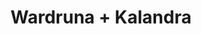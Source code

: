 ---
layout: post
category: concert
title: Wardruna + Kalandra
artists: 
- Wardruna
- Kalandra
place: 
- L'Olympia
country: France
city: Paris
---